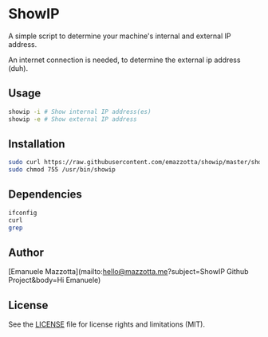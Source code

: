 # ShowIP

A simple script to determine your machine's internal and external IP address.

An internet connection is needed, to determine the external ip address (duh).

## Usage

```sh
showip -i # Show internal IP address(es)
showip -e # Show external IP address
```

## Installation

```sh
sudo curl https://raw.githubusercontent.com/emazzotta/showip/master/showip > /usr/bin/showip
sudo chmod 755 /usr/bin/showip
```

## Dependencies

```sh
ifconfig
curl
grep
```

## Author

[Emanuele Mazzotta](mailto:hello@mazzotta.me?subject=ShowIP Github Project&body=Hi Emanuele)

## License

See the [LICENSE](LICENSE.md) file for license rights and limitations (MIT).
